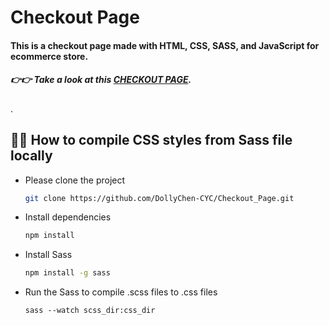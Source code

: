 # Checkout Page
#### This is a checkout page made with HTML, CSS, SASS, and JavaScript for ecommerce store.
##### 👉👉  Take a look at this [CHECKOUT PAGE](https://dollychen-cyc.github.io/Checkout_Page/).
.
## 🏃‍♀️ How to compile CSS styles from Sass file locally

- Please clone the project
  ```bash
  git clone https://github.com/DollyChen-CYC/Checkout_Page.git
  ```
- Install dependencies
  ```bash
  npm install
  ```
- Install Sass
  ```bash
  npm install -g sass
  ```
- Run the Sass to compile .scss files to .css files
  ```
  sass --watch scss_dir:css_dir
  ```
